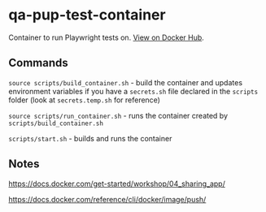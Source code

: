 # qa-pup-test-container

Container to run Playwright tests on. [View on Docker Hub](https://hub.docker.com/r/cloudydaiyz/qa-pup-test-container).

## Commands

`source scripts/build_container.sh` - build the container and updates environment variables if you have a `secrets.sh` file declared in the `scripts` folder (look at `secrets.temp.sh` for reference)

`source scripts/run_container.sh` - runs the container created by `scripts/build_container.sh`

`scripts/start.sh` - builds and runs the container

## Notes 

https://docs.docker.com/get-started/workshop/04_sharing_app/ 

https://docs.docker.com/reference/cli/docker/image/push/ 